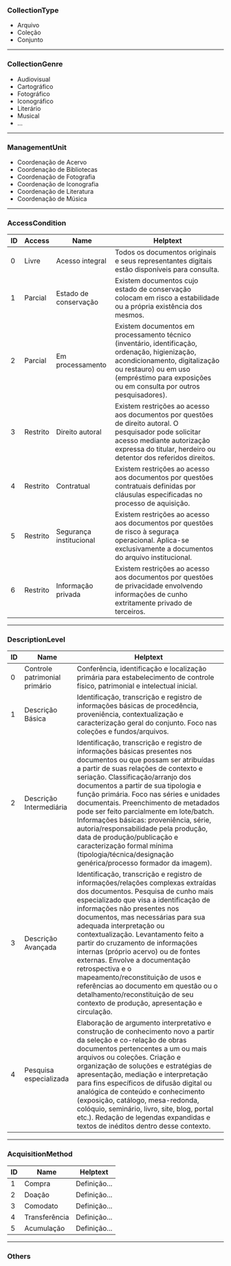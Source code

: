 ### CollectionType

- Arquivo
- Coleção
- Conjunto

--------

### CollectionGenre

- Audiovisual
- Cartográfico
- Fotográfico
- Iconográfico
- Literário
- Musical
- ...

--------

### ManagementUnit

- Coordenação de Acervo
- Coordenação de Bibliotecas
- Coordenação de Fotografia
- Coordenação de Iconografia
- Coordenação de Literatura
- Coordenação de Música

--------

### AccessCondition

ID      | Access    | Name             | Helptext            |
--------|-----------|------------------|---------------------|
0       | Livre     | Acesso integral  | Todos os documentos originais e seus representantes digitais estão disponíveis para consulta.
1       | Parcial   | Estado de conservação | Existem documentos cujo estado de conservação colocam em risco a estabilidade ou a própria existência dos mesmos.
2       | Parcial   | Em processamento | Existem documentos em processamento técnico (inventário, identificação, ordenação, higienização, acondicionamento, digitalização ou restauro) ou em uso (empréstimo para exposições ou em consulta por outros pesquisadores).
3       | Restrito  | Direito autoral  | Existem restrições ao acesso aos documentos por questões de direito autoral. O pesquisador pode solicitar acesso mediante autorização expressa do titular, herdeiro ou detentor dos referidos direitos.
4       | Restrito  | Contratual       | Existem restrições ao acesso aos documentos por questões contratuais definidas por cláusulas especificadas no processo de aquisição. 
5       | Restrito  | Segurança institucional | Existem restrições ao acesso aos documentos por questões de risco à seguraça operacional. Aplica-se exclusivamente a documentos do arquivo institucional.
6       | Restrito  | Informação privada | Existem restrições ao acesso aos documentos por questões de privacidade envolvendo informações de cunho extritamente privado de terceiros.


--------

### DescriptionLevel

ID    | Name                    | Helptext     |
------|-------------------------|--------------|
0     | Controle patrimonial primário | Conferência, identificação e localização primária para estabelecimento de controle físico, patrimonial e intelectual inicial. |
1     | Descrição Básica        | Identificação, transcrição e registro de informações básicas de procedência, proveniência, contextualização e caracterização geral do conjunto. Foco nas coleções e fundos/arquivos. |
2     | Descrição Intermediária | Identificação, transcrição e registro de informações básicas presentes nos documentos ou que possam ser atribuídas a partir de suas relações de contexto e seriação. Classificação/arranjo dos documentos a partir de sua tipologia e função primária. Foco nas séries e unidades documentais. Preenchimento de metadados pode ser feito parcialmente em lote/batch. Informações básicas: proveniência, série, autoria/responsabilidade pela produção, data de produção/publicação e caracterização formal mínima (tipologia/técnica/designação genérica/processo formador da imagem). |
3     | Descrição Avançada      | Identificação, transcrição e registro de informações/relações complexas extraídas dos documentos. Pesquisa de cunho mais especializado que visa a identificação de informações não presentes nos documentos, mas necessárias para sua adequada interpretação ou contextualização. Levantamento feito a partir do cruzamento de informações internas (próprio acervo) ou de fontes externas. Envolve a documentação retrospectiva e o mapeamento/reconstituição de usos e referências ao documento em questão ou o detalhamento/reconstituição de seu contexto de produção, apresentação e circulação. |
4     | Pesquisa especializada  | Elaboração de argumento interpretativo e construção de conhecimento novo a partir da seleção e co-relação de obras documentos pertencentes a um ou mais arquivos ou coleções. Criação e organização de soluções e estratégias de apresentação, mediação e interpretação para fins específicos de difusão digital ou analógica de conteúdo e conhecimento (exposição, catálogo, mesa-redonda, colóquio, seminário, livro, site, blog, portal etc.). Redação de legendas expandidas e textos de inéditos dentro desse contexto. |

--------

### AcquisitionMethod

ID   | Name           | Helptext     |
-----|----------------|--------------|
1    | Compra         | Definição... |
2    | Doação         | Definição... |
3    | Comodato       | Definição... |
4    | Transferência  | Definição... |
5    | Acumulação     | Definição... |

--------


### Others

